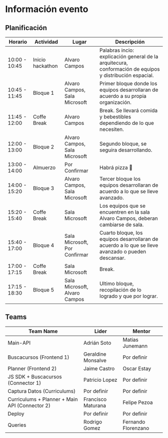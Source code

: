 # Información evento

## Planificación

| Horario        | Actividad            | Lugar         | Descripción |
| ------------------------- |------------------- | ------------ |---------------------------|
| 10:00 - 10:45   | Inicio hackathon | Alvaro Campos |  Palabras incio: explicación general de la arquitecura, conformación de equipos y distribución espacial. |
| 10:45 - 11:45   | Bloque 1      |  Alvaro Campos, Sala Microsoft | Primer bloque donde los equipos desarrollaran de acuerdo a su propia organización. |
| 11:45 - 12:00 | Coffe Break      |    Alvaro Campos | Break. Se llevará comida y bebestibles dependiendo de lo que necesiten. |
| 12:00 - 13:00 | Bloque 2      |    Alvaro Campos, Sala Microsoft | Segundo bloque, se seguira desarrollando. |
| 13:00 - 14:00 | Almuerzo      |    Por Confirmar | Habrá pizza :pizza: |
| 14:00 - 15:20 | Bloque 3      |   Alvaro Campos, Sala Microsoft | Tercer bloque los equipos desarrollaran de acuerdo a lo que se lleve avanzado. |
| 15:20 - 15:40 | Coffe Break      |    Sala Microsoft | Los equipos que se encuentren en la sala Alvaro Campos, deberan cambiarse de sala.  |
| 15:40 - 17:00 | Bloque 4 | Sala Microsoft, Por Confirmar |Cuarto bloque, los equipos desarrollaran de acuerdo a lo que se lleve avanzado o pueden descansar.  |
| 17:00 - 17:15 | Coffe Break      |  Sala Microsoft | Break. |
| 17:15 - 18:30 | Bloque 5     |    Sala Microsoft, Alvaro Campos | Ultimo bloque, recopilación de lo logrado y que por lograr.|

## Teams


| Team Name | Lider | Mentor | 
| ---------- |---------- |---------- |
| Main-API | Adrián Soto  | Matias Junemann |
| Buscacursos (Frontend 1) | Geraldine Monsalve | Por definir |
| Planner (Frontend 2) | Jaime Castro | Oscar Estay |
|JS SDK + Buscacursos (Connector 1)| Patricio Lopez | Por definir |
| Captura Datos (Curriculums) | Por definir | Por definir |
|Curriculums + Planner + Main API (Connector 2)|Francisco Maturana|Felipe Pezoa|
|Deploy| Por definir | Por definir |
|Queries| Rodrigo Gomez | Fernando Florenzano |
